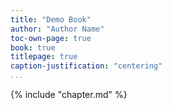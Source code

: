 ```yaml
---
title: "Demo Book"
author: "Author Name"
toc-own-page: true
book: true
titlepage: true
caption-justification: "centering"
...
```


{% include "chapter.md" %}
